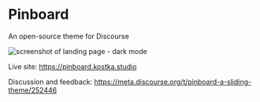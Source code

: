 # Pinboard

An open-source theme for Discourse

![screenshot of landing page - dark mode](https://user-images.githubusercontent.com/26887899/213835950-5a2a1c9d-dc95-4328-a1bf-108716dbe373.png)

Live site: https://pinboard.kostka.studio

Discussion and feedback: https://meta.discourse.org/t/pinboard-a-sliding-theme/252446

